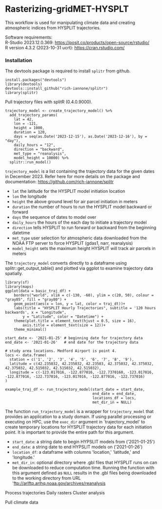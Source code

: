 # Rasterizing-gridMET-HYSPLT
This workflow is used for manipulating climate data and creating atmospheric indices from HYSPLIT trajectories.

Software requirements:  
R-Studio 2023.12.0.369:  https://posit.co/products/open-source/rstudio/  
R version 4.3.2 (2023-10-31 ucrt):  https://cran.rstudio.com/

### Installation
The devtools package is required to install `splitr` from github.
```{r install}
install.packages("devtools")
library(devtools)
devtools::install_github("rich-iannone/splitr")
library(splitr)
```

Pull trajectory files with splitR (0.4.0.9000). 
```{r, eval = FALSE}
trajectory_model <- create_trajectory_model() %>%
  add_trajectory_params(
    lat = 42,
    lon = -121,
    height = 1000,
    duration = 120,
    days = seq(as.Date('2023-12-15'), as.Date('2023-12-16'), by = "day"),
    daily_hours = "12",
    direction = "backward",
    met_type = "reanalysis",
    model_height = 10000) %>%
  splitr::run_model()
```
`trajectory_model` is a list containing the trajectory data for the given dates in December 2023. Refer here for more details on the package and documentation:  https://github.com/rich-iannone/splitr  
-  `lat` the latitude for the HYSPLIT model initiation location
-  `lon` the longitude
-  `height` the above ground level for air parcel initiation in meters
-  `duration` the number of hours to run the HYSPLIT model backward or forward
-  `days` the sequence of dates to model over
-  `daily_hours` the hours of the each day to initiate a trajectory model
-  `direction` tells HYSPLIT to run forward or backward from the beginning datetime
-  `met_type` user selection for atmospheric data downloaded from the NOAA FTP server to force HYSPLIT (gdas1, narr, reanalysis)
-  `model_height` sets the maximum height HYSPLIT will track air parcels in meters

The `trajectory_model` converts directly to a dataframe using splitr::get_output_table() and plotted via ggplot to examine trajectory data spatially. 

```{r}
library(sf)
library(maps) 
ggplot(data = basic_traj_df) +
    borders("world", xlim = c(-130, -60), ylim = c(20, 50), colour = "gray85", fill = "gray80") +
    geom_point(aes(x = lon, y = lat, color = traj_dt))+
    labs(title = "HYSPLIT Hourly Trajectories", subtitle = '120 hours backwards', x = "Longitude",
        y = "Latitude", color = "Datetime") +
    theme(plot.title = element_text(hjust = 0.5, size = 16),
        axis.title = element_text(size = 12))+
    theme_minimal()
```


```{r}
start_date <- '2021-01-25' # beginning date for trajectory data
end_date <- '2021-01-26'   # end date for the trajectory data

# study area locations. Medford Airport is point 4.
locs <- data.frame(
  station = c('1', '2', '3', '4', '5', '6', '7', '8', '9'),
  latitude = c(42.235032, 42.235032, 42.23503, 42.375032, 42.375032, 42.375032, 42.515032, 42.515032, 42.515032),
  longitude = c(-123.017016, -122.877016, -122.7370160, -123.017016, -122.877016, -122.737016, -123.017016, -122.877016, -122.737016)
)

example_traj_df <- run_trajectory_model(start_date = start_date,
                                        end_date = end_date,
                                        locations_df = locs,
                                        met_dir_in = NULL)
```
The function `run_trajectory_model` is a wrapper for `trajectory_model` that provides an application to a study domain. If using parallel processing or executing on HPC, use the `exec_dir` argument in `trajectory_model' to create temporary locations for HYSPLIT trajectory data for each initiation point. It is important to provide the entire path for this argument.     
- `start_date`:  a string date to begin HYPSLIT models from ('2021-01-25')  
- `end_date`:  a string date to end HYPSLIT models on ('2021-01-26')  
- `location_df`:  a dataframe with columns 'location,' 'latitude,' and 'longitude.'  
- `met_dir_in`:  optional directory where .gbl files that HYSPLIT runs on can be downloaded to reduce computation time. Running the function with this argument defined as `NULL` results in the .gbl files being downloaded to the working directory from URL 'ftp://arlftp.arlhq.noaa.gov/archives/reanalysis

 

Process trajectories 
  Daily rasters
  Cluster analysis 

Pull climate data


